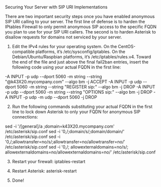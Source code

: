 Securing Your Server with SIP URI Implementations

There are two important security steps once you have enabled anonymous SIP URI calling to your server. The first line of defense is to harden the IPtables Firewall to only permit anonymous SIP access to the specific FQDN you plan to use for your SIP URI callers. The second is to harden Asterisk to disallow requests for domains not serviced by your server.

1. Edit the IPv4 rules for your operating system. On the CentOS-compatible platforms, it’s /etc/sysconfig/iptables. On the Debian/Ubuntu/Raspbian platforms, it’s /etc/iptables/rules.v4. Toward the end of the file and just above the final fail2ban entries, insert the following code using your actual FQDN in the first line:

-A INPUT -p udp --dport 5060 -m string --string "@k43X20.mycompany.com" --algo bm -j ACCEPT
-A INPUT -p udp --dport 5060 -m string --string "REGISTER sip:" --algo bm -j DROP
-A INPUT -p udp --dport 5060 -m string --string "OPTIONS sip:" --algo bm -j DROP
-A INPUT -p udp -m udp --dport 5060 -j DROP

2. Run the following commands substituting your actual FQDN in the first line to lock down Asterisk to only your FQDN for anonymous SIP connections:

sed -i '/\[general\]/a ;domain=k43X20.mycompany.com' /etc/asterisk/sip.conf
sed -i '0,/;domain/s/;domain/domain/' /etc/asterisk/sip.conf
sed -i '0,/;allowtransfer=no/s/;allowtransfer=no/allowtransfer=no/' /etc/asterisk/sip.conf
sed -i '0,/; allowexternaldomains=no/s/; allowexternaldomains=no/allowexternaldomains=no/' /etc/asterisk/sip.conf

3. Restart your firewall: iptables-restart

4. Restart Asterisk: asterisk-restart

5. Done!
